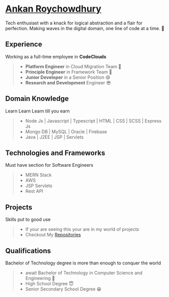# [Ankan Roychowdhury](https://ankanroychowdhury.me)

Tech enthusiast with a knack for logical abstraction and a flair for perfection. Making waves in the digital domain, one line of code at a time. 🚀

## Experience

Working as a full-time employee in **CodeClouds**
>
> * **Platform Engineer** in Cloud Migration Team 🤠
> * **Principle Engineer** in Framework Team 🤩
> * **Junior Developer** in a Senior Position 😅
> * **Research and Development** Engineer 😎

## Domain Knowledge

Learn Learn Learn till you earn
>
> * Node Js | Javascript | Typescript | HTML | CSS | SCSS | Express Js
> * Mongo DB | MySQL | Oracle | Firebase
> * Java | J2EE | JSP | Servlets

## Technologies and Frameworks

Must have section for Software Engineers
>
> * MERN Stack
> * AWS
> * JSP Servlets
> * Rest API

## Projects

Skills put to good use
>
> * If your are seeing this your are in my world of projects
> * Checkout My [Repositories](https://github.com/AnkanRoychowdhury?tab=repositories)

## Qualifications

Bachelor of Technology degree is more than enough to conquer the world
>
> * await Bachelor of Technology in Computer Science and Engineering 🥶
> * High School Degree 😇
> * Senior Secondary School Degree 😁
